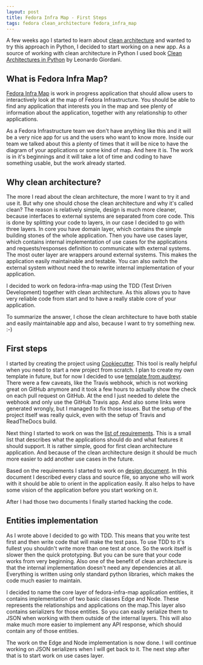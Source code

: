 ```yaml
---
layout: post
title: Fedora Infra Map - First Steps
tags: fedora clean_architecture fedora_infra_map
---
```


A few weeks ago I started to learn about [clean architecture](https://blog.cleancoder.com/uncle-bob/2012/08/13/the-clean-architecture.html) and wanted to try this approach in Python, I decided to start working on a new app. As a source of working with clean architecture in Python I used book [Clean Architectures in Python](https://leanpub.com/clean-architectures-in-python) by Leonardo Giordani.

## What is Fedora Infra Map?
[Fedora Infra Map](https://github.com/Zlopez/fedora-infra-map) is work in progress application that should allow users to interactively look at the map of Fedora Infrastructure. You should be able to find any application that interests you in the map and see plenty of information about the application, together with any relationship to other applications. 

As a Fedora Infrastructure team we don't have anything like this and it will be a very nice app for us and the users who want to know more. Inside our team we talked about this a plenty of times that it will be nice to have the diagram of your applications or some kind of map. And here it is. The work is in it's beginnings and it will take a lot of time and coding to have something usable, but the work already started.

## Why clean architecture?
The more I read about the clean architecture, the more I want to try it and use it. But why one should chose the clean architecture and why it's called clean? The reason is relatively simple, design is much more cleaner, because interfaces to external systems are separated from core code. This is done by splitting your code to layers, in our case I decided to go with three layers. In core you have domain layer, which contains the simple building stones of the whole application. Then you have use cases layer, which contains internal implementation of use cases for the applications and requests/responses definition to communicate with external systems. The most outer layer are wrappers around external systems. This makes the application easily maintainable and testable. You can also switch the external system without need the to rewrite internal implementation of your application.

I decided to work on fedora-infra-map using the TDD (Test Driven Development) together with clean architecture. As this allows you to have very reliable code from start and to have a really stable core of your application.

To summarize the answer, I chose the clean architecture to have both stable and easily maintainable app and also, because I want to try something new. :-)

## First steps
I started by creating the project using [Cookiecutter](https://github.com/cookiecutter/cookiecutter). This tool is really helpful when you need to start a new project from scratch. I plan to create my own template in future, but for now I decided to use [template from audreyr](https://github.com/audreyr/cookiecutter-pypackage). There were a few caveats, like the Travis webhook, which is not working great on GitHub anymore and it took a few hours to actually show the check on each pull request on GitHub. At the end I just needed to delete the webhook and only use the GitHub Travis app. And also some links were generated wrongly, but I managed to fix those issues. But the setup of the project itself was really quick, even with the setup of Travis and ReadTheDocs build.

Next thing I started to work on was the [list of requirements](https://fedora-infra-map.readthedocs.io/en/latest/requirements.html#list-of-requirements). This is a small list that describes what the applications should do and what features it should support. It is rather simple, good for first clean architecture application. And because of the clean architecture design it should be much more easier to add another use cases in the future.

Based on the requirements I started to work on [design document](https://fedora-infra-map.readthedocs.io/en/latest/design.html). In this document I described every class and source file, so anyone who will work with it should be able to orient in the application easily. It also helps to have some vision of the application before you start working on it.

After I had those two documents I finally started hacking the code.

## Entities implementation
As I wrote above I decided to go with TDD. This means that you write test first and then write code that will make the test pass. To use TDD to it's fullest you shouldn't write more than one test at once. So the work itself is slower then the quick prototyping. But you can be sure that your code works from very beginning. Also one of the benefit of clean architecture is that the internal implementation doesn't need any dependencies at all. Everything is written using only standard python libraries, which makes the code much easier to maintain.

I decided to name the core layer of fedora-infra-map application entities, it contains implementation of two basic classes Edge and Node. These represents the relationships and applications on the map.This layer also contains serializers for those entities. So you can easily serialize them to JSON when working with them outside of the internal layers. This will also make much more easier to implement any API response, which should contain any of those entities.

The work on the Edge and Node implementation is now done. I will continue working on JSON serializers when I will get back to it. The next step after that is to start work on use cases layer.
